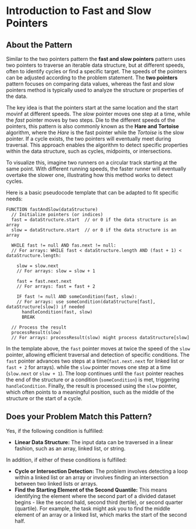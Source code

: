 # Introduction to Fast and Slow Pointers

## About the Pattern

Similar to the two pointers pattern the **fast and slow pointers** pattern uses two pointers to traverse an iterable data structure, but at different speeds, often to identify cycles or find a specific target. The speeds of the pointers can be adjusted according to the problem statement. The **two pointers** pattern focuses on comparing data values, whereas the fast and slow pointers method is typically used to analyze the structure or properties of the data.

The key idea is that the pointers start at the same location and the start movinf at different speeds. The _slow_ pointer moves one step at a time, while the _fast_ pointer moves by two steps. Die to the different speeds of the pointers, this pattern is also commonly known as the **Hare and Tortoise** algorithm, where the _Hare_ is the fast pointer while the _Tortoise_ is the slow pointer. If a cycle exists, the two pointers will eventually meet during traversal. This approach enables the algorithm to detect specific properties within the data structure, such as cycles, midpoints, or intersections.

To visualize this, imagine two runners on a circular track starting at the same point. With different running speeds, the faster runner will eventually overtake the slower one, illustrating how this method works to detect cycles.

Here is a basic pseudocode template that can be adapted to fit specific needs:

```
FUNCTION fastAndSlow(dataStructure) 
  // Initialize pointers (or indices)
  fast = dataStructure.start  // or 0 if the data structure is an array
  slow = dataStructure.start  // or 0 if the data structure is an array

  WHILE fast != null AND fas.next != null:
  // For arrays: WHILE fast < dataStructure.length AND (fast + 1) < dataStructure.length:

    slow = slow.next
    // For arrays: slow = slow + 1

    fast = fast.next.next
    // For arrays: fast = fast + 2

    IF fast != null AND someCondition(fast, slow):
    // For arrays: use someCondition(dataStructure[fast], dataStructure[slow]) if needed
      handleCondition(fast, slow)
      BREAK

  // Process the result
  processResult(slow)
  // For arrays: processResult(slow) might process dataStructure[slow]

```

In the template above, the `fast` pointer moves at twice the speed of the `slow` pointer, allowing efficient traversal and detection of specific conditions. The `fast` pointer advances two steps at a time(`fast.next.next` for linked list or `fast + 2` for arrays). while the `slow` pointer moves one step at a time (`slow.next` or `slow + 1`). The loop continues until the `fast` pointer reaches the end of the structure or a condition (`someCondition`) is met, triggering `handleCondition`. Finally, the result is processed using the `slow` pointer, which often points to a meaningful position, such as the middle of the structure or the start of a cycle.

## Does your Problem Match this Pattern?

Yes, if the following condition is fulfilled:
 - **Linear Data Structure:** The input data can be traversed in a linear fashion, such as an array, linked list, or string.

In addition, if either of these conditions is fulfilled:
 - **Cycle or Intersection Detection:** The problem involves detecting a loop within a linked list or an array or involves finding an intersection between two linked lists or arrays.
 - **Find the Starting Element of the Second Quantile:** This means identifying the element where the second part of a divided dataset begins - like the second hald, second third (tertile), or second quarter (quartile). For example, the task might ask you to find the middle element of an array or a linked list, which marks the start of the second half.
